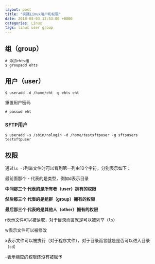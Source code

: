 ```yaml
---
layout: post
title: "实践Linux用户和权限"
date: 2018-08-03 13:53:00 +0800
categories: Linux
tags: linux user group
---
```


## 组（group）

```shell
# 添加ehts组
$ groupadd ehts
```

## 用户（user）

```shell
$ useradd -d /home/eht -g ehts eht
```

重置用户密码

```shell
# passwd eht
```

### SFTP用户

```shell
$ useradd -s /sbin/nologin -d /home/testsftpuser -g sftpusers testsftpuser
```

## 权限

通过`ls -l`列举文件时可以看到第一列由10个字符，分别表示如下：

最前面那个 - 代表的是类型，例如d表示目录

**中间那三个 代表的是所有者（user）拥有的权限**

**然后那三个 代表的是组群（group）拥有的权限**

**最后那三个 代表的是其他人（other）拥有的权限**

r表示文件可以被读取，对于目录而言就是可以被列举（`ls`）

w表示文件可以被修改

x表示文件可以被执行（对于程序文件），对于目录而言就是是否可以进入目录（`cd`）

-表示相应的权限还没有被赋予